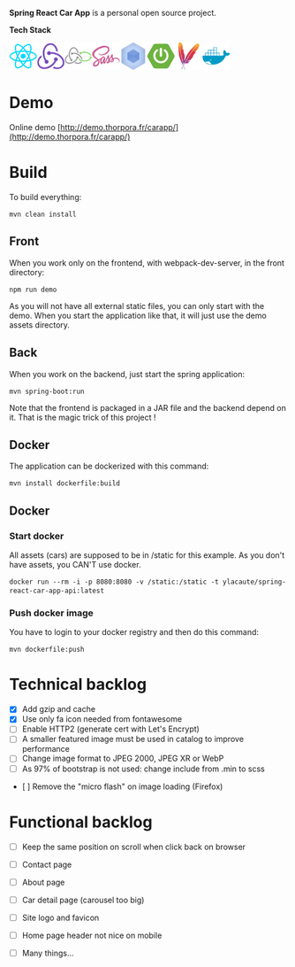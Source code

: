 
__Spring React Car App__ is a personal open source project.

 **Tech Stack**

<img src="/doc/img/tech/react.png" alt="React" title="React 16" width="50px"/><img src="/doc/img/tech/redux.png" alt="Redux" title="Redux 5" width="50px"/><img src="/doc/img/tech/redux-saga.png" alt="Redx-Saga" title="React-Saga 0.16" width="50px"/><img src="/doc/img/tech/sass.png" alt="SASS" title="SASS" width="50px"/><img src="/doc/img/tech/webpack.png" alt="Webpack" title="Webpack 4" width="50px"/><img src="/doc/img/tech/springboot.png" alt="Spring boot" title="Spring boot 2" width="50px"/><img src="/doc/img/tech/maven.png" alt="Maven" title="Maven" width="50px"/><img src="/doc/img/tech/docker.png" alt="Docker" title="Docker" width="50px"/>

# Demo

Online demo [http://demo.thorpora.fr/carapp/](http://demo.thorpora.fr/carapp/)


# Build

To build everything:
```shell
mvn clean install 
```

## Front
When you work only on the frontend, with webpack-dev-server, in the front directory:
```shell
npm run demo 
```
As you will not have all external static files, you can only start with the demo. 
When you start the application like that, it will just use the demo assets directory.

## Back
When you work on the backend, just start the spring application:
```shell
mvn spring-boot:run
```
Note that the frontend is packaged in a JAR file and the backend depend on it.
That is the magic trick of this project ! 

## Docker
The application can be dockerized with this command:
```shell
mvn install dockerfile:build
```

## Docker
### Start docker
All assets (cars) are supposed to be in /static for this example. As you don't have assets, you CAN'T use docker.
```shell
docker run --rm -i -p 8080:8080 -v /static:/static -t ylacaute/spring-react-car-app-api:latest
```
### Push docker image
You have to login to your docker registry and then do this command:
```shell
mvn dockerfile:push
```

# Technical backlog
- [x] Add gzip and cache
- [x] Use only fa icon needed from fontawesome
- [ ] Enable HTTP2 (generate cert with Let's Encrypt)
- [ ] A smaller featured image must be used in catalog to improve performance 
- [ ] Change image format to JPEG 2000, JPEG XR or WebP
- [ ] As 97% of bootstrap is not used: change include from .min to scss
- [ ] Remove the "micro flash" on image loading (Firefox)

# Functional backlog
- [ ] Keep the same position on scroll when click back on browser
- [ ] Contact page
- [ ] About page
- [ ] Car detail page (carousel too big)
- [ ] Site logo and favicon
- [ ] Home page header not nice on mobile
- [ ] Many things...


